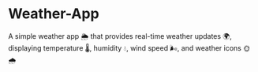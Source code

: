 # Weather-App
A simple weather app 🌦️ that provides real-time weather updates 🌍, displaying temperature 🌡️, humidity 💧, wind speed 🌬️, and weather icons 🌞🌧️
